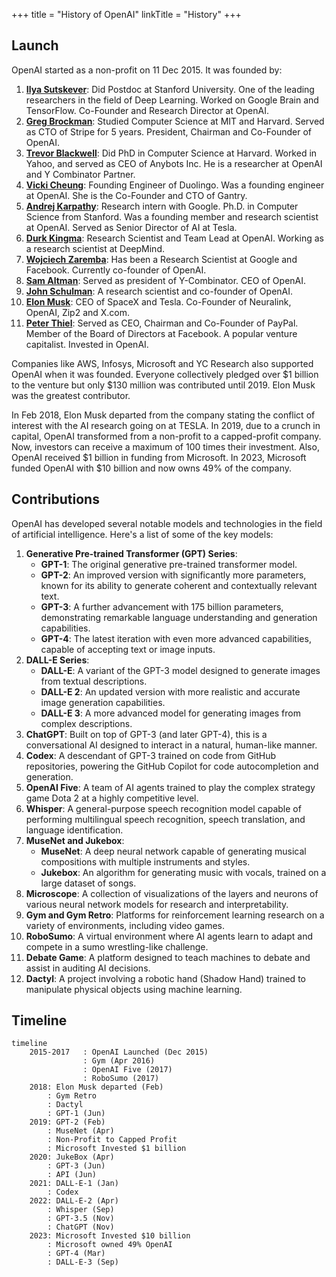 +++
title = "History of OpenAI"
linkTitle = "History"
+++

## Launch
OpenAI started as a non-profit on 11 Dec 2015. It was founded by:
1. **[Ilya Sutskever](https://www.linkedin.com/in/ilya-sutskever/)**: Did Postdoc at Stanford University. One of the leading researchers in the field of Deep Learning. Worked on Google Brain and TensorFlow. Co-Founder and Research Director at OpenAI.
2. **[Greg Brockman](https://www.linkedin.com/in/thegdb/)**: Studied Computer Science at MIT and Harvard. Served as CTO of Stripe for 5 years. President, Chairman and Co-Founder of OpenAI.
3. **[Trevor Blackwell](https://www.linkedin.com/in/trblackwell/)**: Did PhD in Computer Science at Harvard. Worked in Yahoo, and served as CEO of Anybots Inc. He is a researcher at OpenAI and Y Combinator Partner.
4. **[Vicki Cheung](https://www.linkedin.com/in/vickicheung/)**: Founding Engineer of Duolingo. Was a founding engineer at OpenAI. She is the Co-Founder and CTO of Gantry.
5. **[Andrej Karpathy](https://www.linkedin.com/in/andrej-karpathy-9a650716/)**: Research intern with Google. Ph.D. in Computer Science from Stanford. Was a founding member and research scientist at OpenAI. Served as Senior Director of AI at Tesla.
6. **[Durk Kingma](https://www.linkedin.com/in/durk-kingma-58b3564/)**: Research Scientist and Team Lead at OpenAI. Working as a research scientist at DeepMind.
7. **[Wojciech Zaremba](https://www.linkedin.com/in/wojciech-zaremba-356568164/)**: Has been a Research Scientist at Google and Facebook. Currently co-founder of OpenAI.
8. **[Sam Altman](https://en.wikipedia.org/wiki/Sam_Altman)**: Served as president of Y-Combinator. CEO of OpenAI.
9. **[John Schulman](http://joschu.net/)**: A research scientist and co-founder of OpenAI.
10. **[Elon Musk](https://en.wikipedia.org/wiki/Elon_Musk)**: CEO of SpaceX and Tesla. Co-Founder of Neuralink, OpenAI, Zip2 and X.com.
11. **[Peter Thiel](https://www.linkedin.com/in/peterthiel/)**: Served as CEO, Chairman and Co-Founder of PayPal. Member of the Board of Directors at Facebook. A popular venture capitalist. Invested in OpenAI.

Companies like AWS, Infosys, Microsoft and YC Research also supported OpenAI when it was founded. Everyone collectively pledged over $1 billion to the venture but only $130 million was contributed until 2019. Elon Musk was the greatest contributor.

In Feb 2018, Elon Musk departed from the company stating the conflict of interest with the AI research going on at TESLA. In 2019, due to a crunch in capital, OpenAI transformed from a non-profit to a capped-profit company. Now, investors can receive a maximum of 100 times their investment. Also, OpenAI received $1 billion in funding from Microsoft. In 2023, Microsoft funded OpenAI with $10 billion and now owns 49% of the company.


## Contributions
OpenAI has developed several notable models and technologies in the field of artificial intelligence. Here's a list of some of the key models:
1. **Generative Pre-trained Transformer (GPT) Series**: 
   - **GPT-1**: The original generative pre-trained transformer model.
   - **GPT-2**: An improved version with significantly more parameters, known for its ability to generate coherent and contextually relevant text.
   - **GPT-3**: A further advancement with 175 billion parameters, demonstrating remarkable language understanding and generation capabilities.
   - **GPT-4**: The latest iteration with even more advanced capabilities, capable of accepting text or image inputs.
2. **DALL-E Series**:
   - **DALL-E**: A variant of the GPT-3 model designed to generate images from textual descriptions.
   - **DALL-E 2**: An updated version with more realistic and accurate image generation capabilities.
   - **DALL-E 3**: A more advanced model for generating images from complex descriptions.
3. **ChatGPT**: Built on top of GPT-3 (and later GPT-4), this is a conversational AI designed to interact in a natural, human-like manner.
4. **Codex**: A descendant of GPT-3 trained on code from GitHub repositories, powering the GitHub Copilot for code autocompletion and generation.
5. **OpenAI Five**: A team of AI agents trained to play the complex strategy game Dota 2 at a highly competitive level.
6. **Whisper**: A general-purpose speech recognition model capable of performing multilingual speech recognition, speech translation, and language identification.
7. **MuseNet and Jukebox**: 
   - **MuseNet**: A deep neural network capable of generating musical compositions with multiple instruments and styles.
   - **Jukebox**: An algorithm for generating music with vocals, trained on a large dataset of songs.
8. **Microscope**: A collection of visualizations of the layers and neurons of various neural network models for research and interpretability.
9. **Gym and Gym Retro**: Platforms for reinforcement learning research on a variety of environments, including video games.
10. **RoboSumo**: A virtual environment where AI agents learn to adapt and compete in a sumo wrestling-like challenge.
11. **Debate Game**: A platform designed to teach machines to debate and assist in auditing AI decisions.
12. **Dactyl**: A project involving a robotic hand (Shadow Hand) trained to manipulate physical objects using machine learning.
## Timeline

```mermaid
timeline
	2015-2017   : OpenAI Launched (Dec 2015)
                : Gym (Apr 2016)
                : OpenAI Five (2017)
                : RoboSumo (2017)
	2018: Elon Musk departed (Feb)
		: Gym Retro
		: Dactyl
		: GPT-1 (Jun)
	2019: GPT-2 (Feb)
		: MuseNet (Apr)
		: Non-Profit to Capped Profit
		: Microsoft Invested $1 billion
	2020: JukeBox (Apr)
		: GPT-3 (Jun)
		: API (Jun)
	2021: DALL-E-1 (Jan)
		: Codex
	2022: DALL-E-2 (Apr)
		: Whisper (Sep)
		: GPT-3.5 (Nov)
		: ChatGPT (Nov)
	2023: Microsoft Invested $10 billion
		: Microsoft owned 49% OpenAI
		: GPT-4 (Mar)
		: DALL-E-3 (Sep)
```
